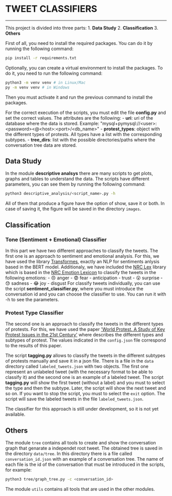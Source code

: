 # TWEET CLASSIFIERS

---

This project is divided into three parts:
    1. **Data Study**
    2. **Classification**
    3. **Others**

First of all, you need to install the required packages. You can do it by running the following command:

```bash
pip install -r requirements.txt
```

Optionally, you can create a virtual environment to install the packages. To do it, you need to run the following command:

```bash
python3 -m venv venv # in Linux/Mac
py -m venv venv # in Windows
```

Then you must activate it and run the previous command to install the packages.

For the correct execution of the scripts, you must edit the file **config.py** and set the correct values. The attributes are the following:
    - **uri**: uri of the database where the data is stored. Example: "mysql+pymysql://\<user>:\<password><@\<host>:\<port>/<db_name>"
    - **protest_types**: object with the different types of protests. All types have a list with the corresponding subtypes.
    - **tree_dirs**: list with the possible directories/paths where the conversation tree data are stored.

## Data Study

In the module **descriptive analsys** there are many scripts to get plots, graphs and tables to understand the data. The scripts have different parameters, you can see them by running the following command:

```bash
python3 descriptive_analysis/<script_name>.py -h
```

All of them that produce a figure have the option of show, save it or both. In case of saving it, the figure will be saved in the directory `images`.

## Classification

### Tone (Sentiment + Emotional) Classifier

In this part we have two different approaches to classify the tweets. The first one is an approach to sentiment and emotional analysis. For this, we have used the library [Transformes](https://huggingface.co/nlptown/bert-base-multilingual-uncased-sentiment), exactly an NLP for sentiments anlysis based in the BERT model. Additionaly, we have included the [NRC Lex](https://pypi.org/project/NRCLex/) library which is based in the [NRC Emotion Lexicon](https://saifmohammad.com/WebPages/NRC-Emotion-Lexicon.htm) to classify the tweets in the following emotions:
    - :angry: anger
    - :fearful: fear
    - anticipation
    - trust
    - :open_mouth: surprise
    - :sweat: sadness
    - :joy: joy
    - disgust
For classify tweets individually, you can use the script **sentiment_classifier.py**, where you must introduce the conversation id and you can choose the classifier to use. You can run it with -h to see the parameters.

### Protest Type Classifier

The second one is an approach to classify the tweets in the different types of protests. For this, we have used the paper ['World Protest. A Study of Key Protest Issues in the 21st Century'](https://library.fes.de/pdf-files/bueros/usa/19020.pdf) where describes the different types and subtypes of protest. The values indicated in the `config.json` file correspond to the results of this paper.

The script **tagging.py** allows to classify the tweets in the different subtypes of protests manually and save it in a json file. There is a file in the `data` directory called `labeled_tweets.json` with two objects. The first one represent an unlabeled tweet (with the necessary format to be able to classify it) and the second one is an example of a labeled tweet. The script **tagging.py** will show the first tweet (without a label) and you must to select the type and then the subtype. Later, the script will show the next tweet and so on. If you want to stop the script, you must to select the `exit` option. The script will save the labeled tweets in the file `labeled_tweets.json`.

The classifier for this approach is still under development, so it is not yet available.

## Others

The module `tree` contains all tools to create and show the conversation graph that genarate a independet root tweet. The obtained tree is saved in the directory `data/tree`. In this directory there is a file called `conversation_id.json` with an example of a conversation tree. The name of each file is the id of the conversation that must be introduced in the scripts, for example:

```bash
python3 tree/graph_tree.py -c <conversation_id>
```

The module `utils` contains all tools that are used in the other modules.
